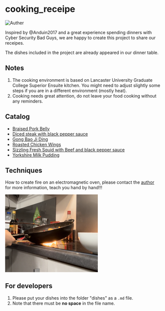 # cooking_receipe

![Auther](https://img.shields.io/badge/Author-Bad%20Guys%20Group-blue)

Inspired by @Anduin2017 and a great experience spending dinners with Cyber Security Bad Guys, we are happy to create this project to share our receipes.

The dishes included in the project are already appeared in our dinner table.

## Notes

1. The cooking environment is based on Lancaster University Graduate College Superior Ensuite kitchen. You might need to adjust slightly some steps if you are in a different environment (mostly heat).
2. Cooking needs great attention, do not leave your food cooking without any reminders.

## Catalog
- [Braised Pork Belly](dishes/Braised-Pork-Belly.md)
- [Diced steak with black pepper sauce](dishes/Diced-steak-with-black-pepper-sauce.md)
- [Gong Bao Ji Ding](dishes/Gong-Bao-Ji-Ding.md)
- [Roasted Chicken Wings](dishes/Roasted-Chicken-Wings.md)
- [Sizzling Fresh Squid with Beef and black pepper sauce](dishes/Sizzling-Fresh-Squid-and-Beef-with-black-pepper-sauce.md)
- [Yorkshire Milk Pudding](dishes/Yorkshire-Milk-Pudding.md)

## Techniques

How to create fire on an electromagnetic oven, please contact the [author](mailto:h.lu7@lancaster.ac.uk) for more information, teach you hand by hand!!!

<div>
	<img src="imgs/index/fire.jpg" style="width: 300px"/>
</div>

## For developers
1. Please put your dishes into the folder "dishes" as a `.md` file.
2. Note that there must be __no space__ in the file name.

